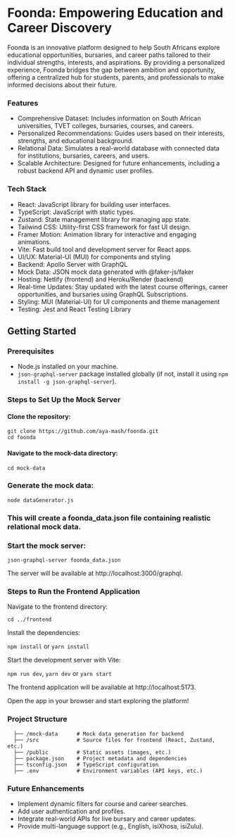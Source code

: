 # Foonda: Empowering Education and Career Discovery

Foonda is an innovative platform designed to help South Africans explore educational opportunities, bursaries, and career paths tailored to their individual strengths, interests, and aspirations. By providing a personalized experience, Foonda bridges the gap between ambition and opportunity, offering a centralized hub for students, parents, and professionals to make informed decisions about their future.

### Features

- Comprehensive Dataset: Includes information on South African universities, TVET colleges, bursaries, courses, and careers.
- Personalized Recommendations: Guides users based on their interests, strengths, and educational background.
- Relational Data: Simulates a real-world database with connected data for institutions, bursaries, careers, and users.
- Scalable Architecture: Designed for future enhancements, including a robust backend API and dynamic user profiles.

### Tech Stack

- React: JavaScript library for building user interfaces.
- TypeScript: JavaScript with static types.
- Zustand: State management library for managing app state.
- Tailwind CSS: Utility-first CSS framework for fast UI design.
- Framer Motion: Animation library for interactive and engaging animations.
- Vite: Fast build tool and development server for React apps.
- UI/UX: Material-UI (MUI) for components and styling
- Backend: Apollo Server with GraphQL
- Mock Data: JSON mock data generated with @faker-js/faker
- Hosting: Netlify (frontend) and Heroku/Render (backend)
- Real-time Updates: Stay updated with the latest course offerings, career opportunities, and bursaries using GraphQL Subscriptions.
- Styling: MUI (Material-UI) for UI components and theme management
- Testing: Jest and React Testing Library



## Getting Started

### Prerequisites

- Node.js installed on your machine.
- ```json-graphql-server``` package installed globally (if not, install it using ``` npm install -g json-graphql-server ```).




### Steps to Set Up the Mock Server

#### Clone the repository:

```
git clone https://github.com/aya-mash/foonda.git
cd foonda
```

#### Navigate to the mock-data directory:

```
cd mock-data
```

### Generate the mock data:

```
node dataGenerator.js
```

### This will create a foonda_data.json file containing realistic relational mock data.



### Start the mock server:

```
json-graphql-server foonda_data.json
```

The server will be available at http://localhost:3000/graphql.


### Steps to Run the Frontend Application

Navigate to the frontend directory:

```cd ../frontend```

Install the dependencies:

```npm install``` or ```yarn install```

Start the development server with Vite:

```npm run dev```, ```yarn dev``` or ```yarn start```

The frontend application will be available at http://localhost:5173.

Open the app in your browser and start exploring the platform!

### Project Structure

```/foonda
  ├── /mock-data      # Mock data generation for backend
  ├── /src            # Source files for frontend (React, Zustand, etc.)
  ├── /public         # Static assets (images, etc.)
  ├── package.json    # Project metadata and dependencies
  ├── tsconfig.json   # TypeScript configuration
  ├── .env            # Environment variables (API keys, etc.)
```


### Future Enhancements

- Implement dynamic filters for course and career searches.
- Add user authentication and profiles.
- Integrate real-world APIs for live bursary and career updates.
- Provide multi-language support (e.g., English, isiXhosa, isiZulu).
